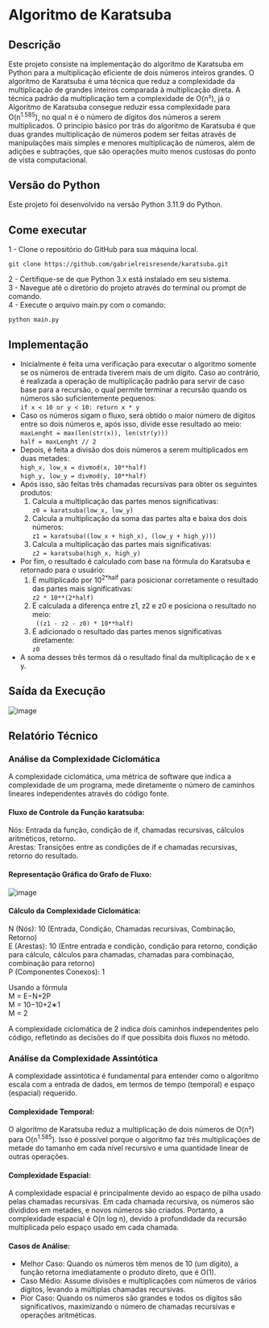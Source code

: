 # Algoritmo de Karatsuba

## Descrição
Este projeto consiste na implementação do algoritmo de Karatsuba em Python para a multiplicação eficiente de dois números inteiros grandes.
O algoritmo de Karatsuba é uma técnica que reduz a complexidade da multiplicação de grandes inteiros comparada à multiplicação direta.
A técnica padrão da multiplicação tem a complexidade de O(n²), já o Algoritmo de Karatsuba consegue reduzir essa complexidade para 
O(n<sup>1.585</sup>), no qual n é o número de dígitos dos números a serem multiplicados.
O princípio básico por trás do algoritmo de Karatsuba é que duas grandes multiplicação de números podem ser feitas através de manipulações
mais simples e menores multiplicação de números, além de adições e subtrações, que são operações muito menos custosas do ponto de vista computacional.

## Versão do Python
Este projeto foi desenvolvido na versão Python 3.11.9 do Python.

## Come executar
1 - Clone o repositório do GitHub para sua máquina local.
```
git clone https://github.com/gabrielreisresende/karatsuba.git
```
2 - Certifique-se de que Python 3.x está instalado em seu sistema.  <br>
3 - Navegue até o diretório do projeto através do terminal ou prompt de comando.  <br>
4 - Execute o arquivo main.py com o comando:
```
python main.py
```

## Implementação 
- Inicialmente é feita uma verificação para executar o algoritmo somente se os números de entrada tiverem mais de um dígito. Caso ao contrário, é realizada a operação de multiplicação padrão
  para servir de caso base para a recursão, o qual permite terminar a recursão quando os números são suficientemente pequenos: <br>
 ```if x < 10 or y < 10: return x * y```
- Caso os números sigam o fluxo, será obtido o maior número de dígitos entre so dois números e, após isso, divide esse resultado ao meio: <br>
    ```maxLenght = max(len(str(x)), len(str(y)))``` <br>
    ```half = maxLenght // 2```
- Depois, é feita a divisão dos dois números a serem multiplicados em duas metades: <br>
  ```high_x, low_x = divmod(x, 10**half)``` <br>
  ```high_y, low_y = divmod(y, 10**half)```
- Após isso, são feitas três chamadas recursivas para obter os seguintes produtos:
  1)  Calcula a multiplicação das partes menos significativas: <br>
  ```z0 = karatsuba(low_x, low_y)``` 
  2)  Calcula a multiplicação da soma das partes alta e baixa dos dois números: <br>
  ```z1 = karatsuba((low_x + high_x), (low_y + high_y)))```
  3)  Calcula a multiplicação das partes mais significativas: <br>
  ```z2 = karatsuba(high_x, high_y)```
- Por fim, o resultado é calculado com base na fórmula do Karatsuba e retornado para o usuário:
  1)  É multiplicado por 10<sup>2*half</sup>  para posicionar corretamente o resultado das partes mais significativas: <br>
  ```z2 * 10**(2*half)```  
  2)  É calculada a diferença entre z1, z2 e z0 e posiciona o resultado no meio:  <br>
  ``` ((z1 - z2 - z0) * 10**half)```
  3)  É adicionado o resultado das partes menos significativas diretamente:  <br> ```z0```
- A soma desses três termos dá o resultado final da multiplicação de x e y.

## Saída da Execução
![image](https://github.com/user-attachments/assets/47822143-fff3-405b-ba0b-bc5c448f0992)


## Relatório Técnico

### Análise da Complexidade Ciclomática
A complexidade ciclomática, uma métrica de software que indica a complexidade de um programa, mede diretamente o número de caminhos lineares independentes através do código fonte.

#### Fluxo de Controle da Função karatsuba:
Nós: Entrada da função, condição de if, chamadas recursivas, cálculos aritméticos, retorno. <br>
Arestas: Transições entre as condições de if e chamadas recursivas, retorno do resultado.

#### Representação Gráfica do Grafo de Fluxo:

![image](https://github.com/user-attachments/assets/e2c02edb-2886-4dba-bbab-40e545a94d01)

#### Cálculo da Complexidade Ciclomática:
N (Nós): 10 (Entrada, Condição, Chamadas recursivas, Combinação, Retorno) <br>
E (Arestas): 10 (Entre entrada e condição, condição para retorno, condição para cálculo, cálculos para chamadas, chamadas para combinação, combinação para retorno)  <br>
P (Componentes Conexos): 1  <br>

Usando a fórmula  <br>
M = E−N+2P  <br>
M = 10−10+2∗1 <br>
M = 2 <br>

A complexidade ciclomática de 2 indica dois caminhos independentes pelo código, refletindo as decisões do if que possibita dois fluxos no método.

### Análise da Complexidade Assintótica
A complexidade assintótica é fundamental para entender como o algoritmo escala com a entrada de dados, em termos de tempo (temporal) e espaço (espacial) requerido.

#### Complexidade Temporal:

O algoritmo de Karatsuba reduz a multiplicação de dois números de O(n²) para O(n<sup>1.585</sup>). Isso é possível porque o algoritmo faz três multiplicações de metade do tamanho em cada nível recursivo e uma quantidade linear de outras operações.

#### Complexidade Espacial:

A complexidade espacial é principalmente devido ao espaço de pilha usado pelas chamadas recursivas. Em cada chamada recursiva, os números são divididos em metades, e novos números são criados. Portanto, a complexidade espacial é 
O(n log n), devido à profundidade da recursão multiplicada pelo espaço usado em cada chamada.

#### Casos de Análise:

- Melhor Caso: Quando os números têm menos de 10 (um dígito), a função retorna imediatamente o produto direto, que é O(1).
- Caso Médio: Assume divisões e multiplicações com números de vários dígitos, levando a múltiplas chamadas recursivas.
- Pior Caso: Quando os números são grandes e todos os dígitos são significativos, maximizando o número de chamadas recursivas e operações aritméticas.
